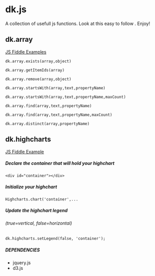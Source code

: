 # dk.js
A collection of usefull js functions. 
Look at this easy to follow .
Enjoy!


## dk.array
[JS Fiddle Examples](http://jsfiddle.net/dk82/hk9qfn5o/)

`dk.array.exists(array,object)`

`dk.array.getItemIds(array)`

`dk.array.remove(array,object)`

`dk.array.startsWith(array,text,propertyName)`

`dk.array.startsWith(array,text,propertyName,maxCount)`

`dk.array.find(array,text,propertyName)`

`dk.array.find(array,text,propertyName,maxCount)`

`dk.array.distinct(array,propertyName)`









## dk.highcharts
[JS Fiddle Example](http://jsfiddle.net/dk82/cbLk6s30/)
##### Declare the container that will hold your highchart

`<div id="container"></div>`
   
##### Initialize your highchart

`Highcharts.chart('container',...`

##### Update the highchart legend 
###### (true=vertical, false=horizontal)

`dk.highcharts.setLegend(false, 'container');`



##### DEPENDENCIES
* jquery.js
* d3.js


     
